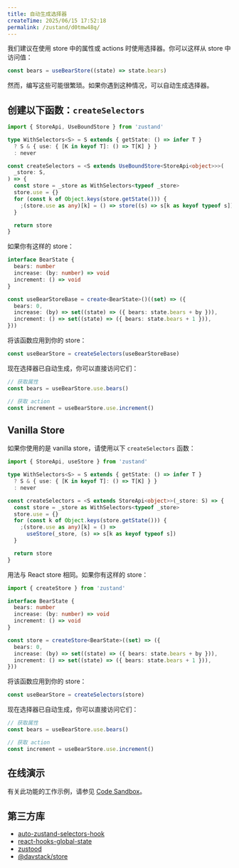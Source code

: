 ```yaml
---
title: 自动生成选择器
createTime: 2025/06/15 17:52:18
permalink: /zustand/d0tmw48q/
---
```


我们建议在使用 store 中的属性或 actions 时使用选择器。你可以这样从 store 中访问值：

```typescript
const bears = useBearStore((state) => state.bears)
```

然而，编写这些可能很繁琐。如果你遇到这种情况，可以自动生成选择器。

## 创建以下函数：`createSelectors`

```typescript
import { StoreApi, UseBoundStore } from 'zustand'

type WithSelectors<S> = S extends { getState: () => infer T }
  ? S & { use: { [K in keyof T]: () => T[K] } }
  : never

const createSelectors = <S extends UseBoundStore<StoreApi<object>>>(
  _store: S,
) => {
  const store = _store as WithSelectors<typeof _store>
  store.use = {}
  for (const k of Object.keys(store.getState())) {
    ;(store.use as any)[k] = () => store((s) => s[k as keyof typeof s])
  }

  return store
}
```

如果你有这样的 store：

```typescript
interface BearState {
  bears: number
  increase: (by: number) => void
  increment: () => void
}

const useBearStoreBase = create<BearState>()((set) => ({
  bears: 0,
  increase: (by) => set((state) => ({ bears: state.bears + by })),
  increment: () => set((state) => ({ bears: state.bears + 1 })),
}))
```

将该函数应用到你的 store：

```typescript
const useBearStore = createSelectors(useBearStoreBase)
```

现在选择器已自动生成，你可以直接访问它们：

```typescript
// 获取属性
const bears = useBearStore.use.bears()

// 获取 action
const increment = useBearStore.use.increment()
```

## Vanilla Store

如果你使用的是 vanilla store，请使用以下 `createSelectors` 函数：

```typescript
import { StoreApi, useStore } from 'zustand'

type WithSelectors<S> = S extends { getState: () => infer T }
  ? S & { use: { [K in keyof T]: () => T[K] } }
  : never

const createSelectors = <S extends StoreApi<object>>(_store: S) => {
  const store = _store as WithSelectors<typeof _store>
  store.use = {}
  for (const k of Object.keys(store.getState())) {
    ;(store.use as any)[k] = () =>
      useStore(_store, (s) => s[k as keyof typeof s])
  }

  return store
}
```

用法与 React store 相同。如果你有这样的 store：

```typescript
import { createStore } from 'zustand'

interface BearState {
  bears: number
  increase: (by: number) => void
  increment: () => void
}

const store = createStore<BearState>((set) => ({
  bears: 0,
  increase: (by) => set((state) => ({ bears: state.bears + by })),
  increment: () => set((state) => ({ bears: state.bears + 1 })),
}))
```

将该函数应用到你的 store：

```typescript
const useBearStore = createSelectors(store)
```

现在选择器已自动生成，你可以直接访问它们：

```typescript
// 获取属性
const bears = useBearStore.use.bears()

// 获取 action
const increment = useBearStore.use.increment()
```

## 在线演示

有关此功能的工作示例，请参见 [Code Sandbox](https://codesandbox.io/s/zustand-auto-generate-selectors-forked-rl8v5e?file=/src/selectors.ts)。

## 第三方库

- [auto-zustand-selectors-hook](https://github.com/Albert-Gao/auto-zustand-selectors-hook)
- [react-hooks-global-state](https://github.com/dai-shi/react-hooks-global-state)
- [zustood](https://github.com/udecode/zustood)
- [@davstack/store](https://github.com/DawidWraga/davstack)
